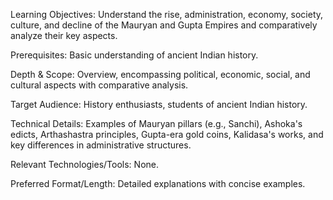 Learning Objectives: Understand the rise, administration, economy, society, culture, and decline of the Mauryan and Gupta Empires and comparatively analyze their key aspects.

Prerequisites: Basic understanding of ancient Indian history.

Depth & Scope: Overview, encompassing political, economic, social, and cultural aspects with comparative analysis.

Target Audience: History enthusiasts, students of ancient Indian history.

Technical Details: Examples of Mauryan pillars (e.g., Sanchi), Ashoka's edicts, Arthashastra principles, Gupta-era gold coins, Kalidasa's works, and key differences in administrative structures.

Relevant Technologies/Tools: None.

Preferred Format/Length: Detailed explanations with concise examples.
